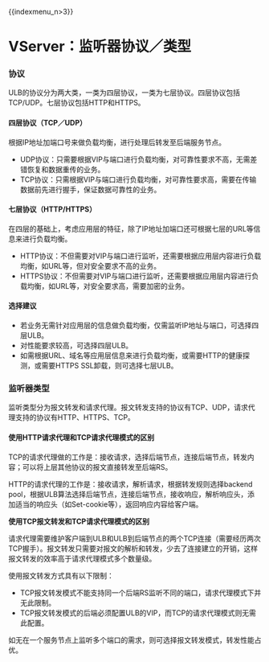 {{indexmenu_n>3}}

# VServer：监听器协议／类型

### 协议

ULB的协议分为两大类，一类为四层协议，一类为七层协议。四层协议包括TCP/UDP。七层协议包括HTTP和HTTPS。

#### **四层协议（TCP／UDP）**

根据IP地址加端口号来做负载均衡，进行处理后转发至后端服务节点。

* UDP协议：只需要根据VIP与端口进行负载均衡，对可靠性要求不高，无需差错恢复和数据重传的业务。
* TCP协议：只需根据VIP与端口进行负载均衡，对可靠性要求高，需要在传输数据前先进行握手，保证数据可靠性的业务。

#### 七层协议（HTTP/HTTPS）

在四层的基础上，考虑应用层的特征，除了IP地址加端口还可根据七层的URL等信息来进行负载均衡。 

* HTTP协议：不但需要对VIP与端口进行监听，还需要根据应用层内容进行负载均衡，如URL等，但对安全要求不高的业务。
* HTTPS协议：不但需要对VIP与端口进行监听，还需要根据应用层内容进行负载均衡，如URL等，对安全要求高，需要加密的业务。

#### 选择建议

* 若业务无需针对应用层的信息做负载均衡，仅需监听IP地址与端口，可选择四层ULB。
* 对性能要求较高，可选择四层ULB。
* 如需根据URL、域名等应用层信息来进行负载均衡，或需要HTTP的健康探测，或需要HTTPS SSL卸载，则可选择七层ULB。

### 监听器类型

监听类型分为报文转发和请求代理。报文转发支持的协议有TCP、UDP，请求代理支持的协议有HTTP、HTTPS、TCP。

#### **使用HTTP请求代理和TCP请求代理模式的区别**

TCP的请求代理做的工作是：接收请求，选择后端节点，连接后端节点，转发内容；可以将上层其他协议的报文直接转发至后端RS。

HTTP的请求代理的工作是：接收请求，解析请求，根据转发规则选择backend pool，根据ULB算法选择后端节点，连接后端节点，接收响应，解析响应头，添加适当的响应头（如Set-cookie等），返回响应内容给客户端。

**使用TCP报文转发和TCP请求代理模式的区别**

请求代理需要维护客户端到ULB和ULB到后端节点的两个TCP连接（需要经历两次TCP握手）。报文转发只需要对报文的解析和转发，少去了连接建立的开销，这样报文转发的效率高于请求代理模式多个数量级。

使用报文转发方式具有以下限制：

* TCP报文转发模式不能支持同一个后端RS监听不同的端口，请求代理模式下并无此限制。
* TCP报文转发模式的后端必须配置ULB的VIP，而TCP的请求代理模式则无需此配置。

如无在一个服务节点上监听多个端口的需求，则可选择报文转发模式，转发性能占优。

